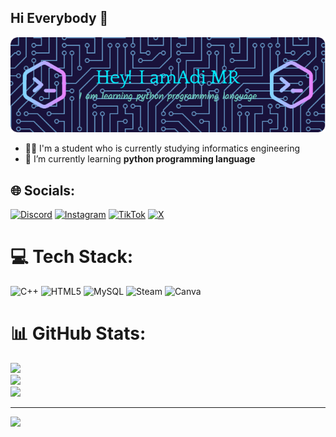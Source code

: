## Hi Everybody 👋 
![alt text](image.png)


- 👨‍🎓 I'm a student who is currently studying informatics engineering
- 🌱 I’m currently learning **python programming language**

<!-- #### skills

[![My Skills](https://skillicons.dev/icons?i=html,py,cpp,js&perline=2)](https://skillicons.dev)

#### social media



##### My github stats

![adimr's GitHub stats](https://github-readme-stats.vercel.app/api?username=raflyadi1125&show_icons=true&theme=radical) -->


## 🌐 Socials:
[![Discord](https://img.shields.io/badge/Discord-%237289DA.svg?logo=discord&logoColor=white)](https://discord.gg/adirafli1125) [![Instagram](https://img.shields.io/badge/Instagram-%23E4405F.svg?logo=Instagram&logoColor=white)](https://instagram.com/adiiimr._) [![TikTok](https://img.shields.io/badge/TikTok-%23000000.svg?logo=TikTok&logoColor=white)](https://tiktok.com/@incu.einstein) [![X](https://img.shields.io/badge/X-black.svg?logo=X&logoColor=white)](https://x.com/Mr_adiii1125) 

# 💻 Tech Stack:
![C++](https://img.shields.io/badge/c++-%2300599C.svg?style=for-the-badge&logo=c%2B%2B&logoColor=white) ![HTML5](https://img.shields.io/badge/html5-%23E34F26.svg?style=for-the-badge&logo=html5&logoColor=white) ![MySQL](https://img.shields.io/badge/mysql-4479A1.svg?style=for-the-badge&logo=mysql&logoColor=white) ![Steam](https://img.shields.io/badge/steam-%23000000.svg?style=for-the-badge&logo=steam&logoColor=white) ![Canva](https://img.shields.io/badge/Canva-%2300C4CC.svg?style=for-the-badge&logo=Canva&logoColor=white)
# 📊 GitHub Stats:
![](https://github-readme-stats.vercel.app/api?username=raflyadi1125&theme=radical&hide_border=true&include_all_commits=false&count_private=true)<br/>
![](https://nirzak-streak-stats.vercel.app/?user=raflyadi1125&theme=radical&hide_border=true)<br/>
![](https://github-readme-stats.vercel.app/api/top-langs/?username=raflyadi1125&theme=radical&hide_border=true&include_all_commits=false&count_private=true&layout=compact)

---
[![](https://visitcount.itsvg.in/api?id=raflyadi1125&icon=0&color=1)](https://visitcount.itsvg.in)

<!-- Proudly created with GPRM ( https://gprm.itsvg.in ) -->
